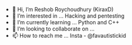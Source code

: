 - 👋 Hi, I’m Reshob Roychoudhury (KiraxD)
- 👀 I’m interested in ... Hacking and pentesting
- 🌱 I’m currently learning ... Python and C++
- 💞️ I’m looking to collaborate on ...
- 📫 How to reach me ... Insta - @favautistickid

<!---
KiraxD/KiraxD is a ✨ special ✨ repository because its `README.md` (this file) appears on your GitHub profile.
You can click the Preview link to take a look at your changes.
--->
